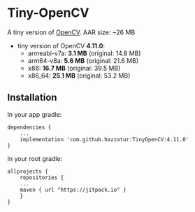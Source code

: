 # Tiny-OpenCV

A tiny version of [OpenCV](https://opencv.org). AAR size: ~26 MB

- tiny version of OpenCV **4.11.0**:
    - armeabi-v7a: **3.1 MB** (original: 14.8 MB)
    - arm64-v8a: **5.6 MB** (original: 21.6 MB)
    - x86: **16.7 MB** (original: 39.5 MB)
    - x86_64: **25.1 MB** (original: 53.2 MB)

## Installation

In your app gradle:

    dependencies {
        ...
        implementation 'com.github.hazzatur:TinyOpenCV:4.11.0'
    }

In your root gradle:

	allprojects {
	    repositories {
		...
		maven { url "https://jitpack.io" }
	    }
	}
